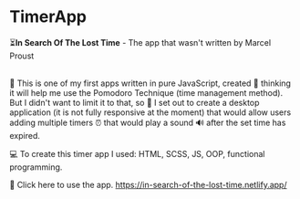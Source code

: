 # TimerApp

⏳**In Search Of The Lost Time** - The app that wasn't written by Marcel Proust<br><br>

👋 This is one of my first apps written in pure JavaScript, created 🎯 thinking it will help me use the Pomodoro Technique (time management method). But I didn't want to limit it to that, so 💎 I set out to create a desktop application (it is not fully responsive at the moment) that would allow users adding multiple timers ⏰ that would play a sound 🔊 after the set time has expired.<br>

💻 To create this timer app I used: HTML, SCSS, JS, OOP, functional programming.

🌠 Click here to use the app. https://in-search-of-the-lost-time.netlify.app/

